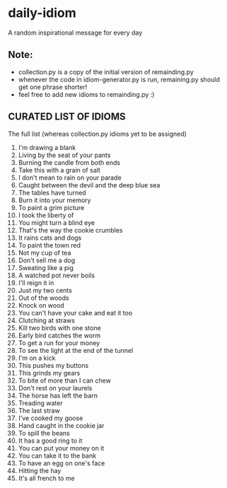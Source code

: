 # daily-idiom
A random inspirational message for every day


## Note:
- collection.py is a copy of the initial version of remainding.py
- whenever the code in idiom-generator.py is run, remaining.py should get one phrase shorter!
- feel free to add new idioms to remainding.py :)


## CURATED LIST OF IDIOMS

The full list (whereas collection.py idioms yet to be assigned)

  1.  I'm drawing a blank
  2.  Living by the seat of your pants
  3.  Burning the candle from both ends
  4.  Take this with a grain of salt
  5.  I don't mean to rain on your parade
  6.  Caught between the devil and the deep blue sea
  7.  The tables have turned
  8.  Burn it into your memory
  9.  To paint a grim picture
 10.  I took the liberty of
 11.  You might turn a blind eye
 12.  That's the way the cookie crumbles
 13.  It rains cats and dogs
 14.  To paint the town red
 15.  Not my cup of tea
 16.  Don't sell me a dog
 17.  Sweating like a pig
 18.  A watched pot never boils
 19.  I'll reign it in
 20.  Just my two cents
 21.  Out of the woods
 22.  Knock on wood
 23.  You can't have your cake and eat it too
 24.  Clutching at straws
 25.  Kill two birds with one stone
 26.  Early bird catches the worm
 27.  To get a run for your money
 28.  To see the light at the end of the tunnel
 29.  I'm on a kick
 30.  This pushes my buttons
 31.  This grinds my gears
 32.  To bite of more than I can chew
 33.  Don't rest on your laurels
 34.  The horse has left the barn
 35.  Treading water
 36.  The last straw
 37.  I've cooked my goose
 38.  Hand caught in the cookie jar
 39.  To spill the beans
 40.  It has a good ring to it
 41.  You can put your money on it
 42.  You can take it to the bank
 43.  To have an egg on one's face
 44.  Hitting the hay
 45.  It's all french to me

